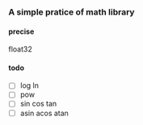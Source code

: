 ### A simple pratice of math library

#### precise

float32

#### todo

* [ ] log ln
* [ ] pow
* [ ] sin cos tan
* [ ] asin acos atan
